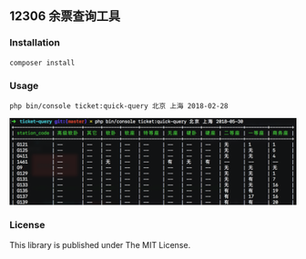 ## 12306 余票查询工具

### Installation

```shell
composer install
```

### Usage

```shell
php bin/console ticket:quick-query 北京 上海 2018-02-28
```

![demo](demo.png)

### License

This library is published under The MIT License.
